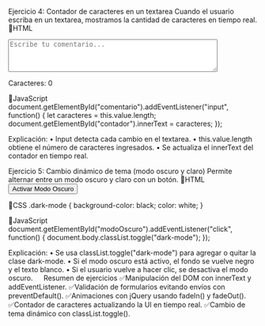 Ejercicio 4: Contador de caracteres en un textarea
Cuando el usuario escriba en un textarea, mostramos la cantidad de caracteres en tiempo real.
📌HTML
<textarea id="comentario" rows="4" cols="50" placeholder="Escribe tu comentario..."></textarea>
<p>Caracteres: <span id="contador">0</span></p>

📌JavaScript
document.getElementById("comentario").addEventListener("input", function() {
    let caracteres = this.value.length;
    document.getElementById("contador").innerText = caracteres;
});

Explicación:
•	Input detecta cada cambio en el textarea.
•	this.value.length obtiene el número de caracteres ingresados.
•	Se actualiza el innerText del contador en tiempo real.

Ejercicio 5: Cambio dinámico de tema (modo oscuro y claro)
Permite alternar entre un modo oscuro y claro con un botón.
📌HTML
<button id="modoOscuro">Activar Modo Oscuro</button>

📌CSS
.dark-mode {
    background-color: black;
    color: white;
}

📌JavaScript
document.getElementById("modoOscuro").addEventListener("click", function() {
    document.body.classList.toggle("dark-mode");
});

Explicación:
•	Se usa classList.toggle("dark-mode") para agregar o quitar la clase dark-mode.
•	Si el modo oscuro está activo, el fondo se vuelve negro y el texto blanco.
•	Si el usuario vuelve a hacer clic, se desactiva el modo oscuro.
 
Resumen de ejercicios
✅Manipulación del DOM con innerText y addEventListener.
✅Validación de formularios evitando envíos con preventDefault().
✅Animaciones con jQuery usando fadeIn() y fadeOut().
✅Contador de caracteres actualizando la UI en tiempo real.
✅Cambio de tema dinámico con classList.toggle().

